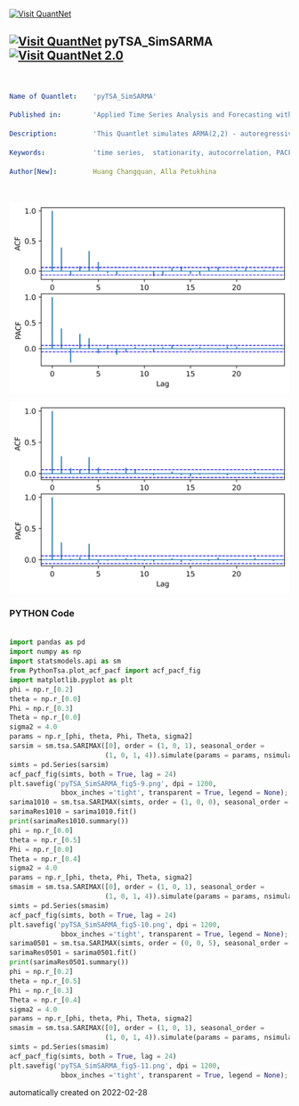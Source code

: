 [<img src="https://github.com/QuantLet/Styleguide-and-FAQ/blob/master/pictures/banner.png" width="888" alt="Visit QuantNet">](http://quantlet.de/)

## [<img src="https://github.com/QuantLet/Styleguide-and-FAQ/blob/master/pictures/qloqo.png" alt="Visit QuantNet">](http://quantlet.de/) **pyTSA_SimSARMA** [<img src="https://github.com/QuantLet/Styleguide-and-FAQ/blob/master/pictures/QN2.png" width="60" alt="Visit QuantNet 2.0">](http://quantlet.de/)

```yaml


Name of Quantlet:    'pyTSA_SimSARMA'

Published in:        'Applied Time Series Analysis and Forecasting with Python'

Description:         'This Quantlet simulates ARMA(2,2) - autoregressive moving average process and draws the true ACF and PACF'

Keywords:            'time series,  stationarity, autocorrelation, PACF, ACF, simulation, stochastic process, ARMA, moving average, autoregression'

Author[New]:         Huang Changquan, Alla Petukhina




```

![Picture1](pyTSA_SimSARMA_fig5-10.png)

![Picture2](pyTSA_SimSARMA_fig5-9.png)

### PYTHON Code
```python

import pandas as pd
import numpy as np
import statsmodels.api as sm
from PythonTsa.plot_acf_pacf import acf_pacf_fig
import matplotlib.pyplot as plt
phi = np.r_[0.2]
theta = np.r_[0.0]
Phi = np.r_[0.3]
Theta = np.r_[0.0]
sigma2 = 4.0
params = np.r_[phi, theta, Phi, Theta, sigma2]
sarsim = sm.tsa.SARIMAX([0], order = (1, 0, 1), seasonal_order =
                        (1, 0, 1, 4)).simulate(params = params, nsimulations = 1000)
simts = pd.Series(sarsim)
acf_pacf_fig(simts, both = True, lag = 24)
plt.savefig('pyTSA_SimSARMA_fig5-9.png', dpi = 1200, 
             bbox_inches ='tight', transparent = True, legend = None);
sarima1010 = sm.tsa.SARIMAX(simts, order = (1, 0, 0), seasonal_order = (1, 0, 0, 4))
sarimaRes1010 = sarima1010.fit()
print(sarimaRes1010.summary())
phi = np.r_[0.0]
theta = np.r_[0.5]
Phi = np.r_[0.0]
Theta = np.r_[0.4]
sigma2 = 4.0
params = np.r_[phi, theta, Phi, Theta, sigma2]
smasim = sm.tsa.SARIMAX([0], order = (1, 0, 1), seasonal_order = 
                        (1, 0, 1, 4)).simulate(params = params, nsimulations = 1000)
simts = pd.Series(smasim)
acf_pacf_fig(simts, both = True, lag = 24)
plt.savefig('pyTSA_SimSARMA_fig5-10.png', dpi = 1200, 
             bbox_inches ='tight', transparent = True, legend = None);
sarima0501 = sm.tsa.SARIMAX(simts, order = (0, 0, 5), seasonal_order = (0, 0, 1, 4))
sarimaRes0501 = sarima0501.fit()
print(sarimaRes0501.summary())
phi = np.r_[0.2]
theta = np.r_[0.5]
Phi = np.r_[0.3]
Theta = np.r_[0.4]
sigma2 = 4.0
params = np.r_[phi, theta, Phi, Theta, sigma2]
smasim = sm.tsa.SARIMAX([0], order = (1, 0, 1), seasonal_order = 
                        (1, 0, 1, 4)).simulate(params = params, nsimulations = 1000)
simts = pd.Series(smasim)
acf_pacf_fig(simts, both = True, lag = 24)
plt.savefig('pyTSA_SimSARMA_fig5-11.png', dpi = 1200, 
             bbox_inches ='tight', transparent = True, legend = None);
```

automatically created on 2022-02-28